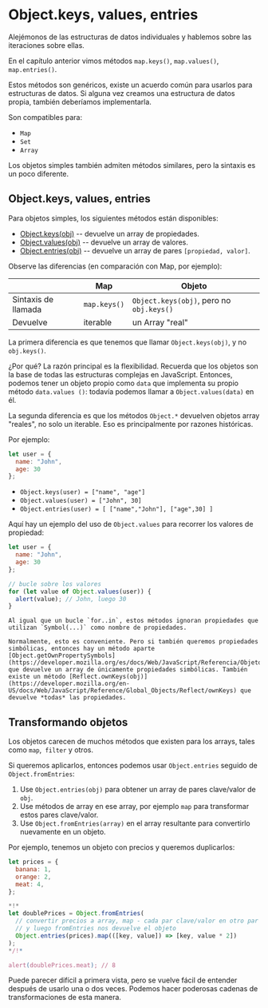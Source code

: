 
# Object.keys, values, entries

Alejémonos de las estructuras de datos individuales y hablemos sobre las iteraciones sobre ellas.

En el capítulo anterior vimos métodos `map.keys()`, `map.values()`, `map.entries()`.

Estos métodos son genéricos, existe un acuerdo común para usarlos para estructuras de datos. Si alguna vez creamos una estructura de datos propia, también deberíamos implementarla.

Son compatibles para:

- `Map`
- `Set`
- `Array`

Los objetos simples también admiten métodos similares, pero la sintaxis es un poco diferente.

## Object.keys, values, entries

Para objetos simples, los siguientes métodos están disponibles:

- [Object.keys(obj)](https://developer.mozilla.org/es/docs/Web/JavaScript/Referencia/Objetos_globales/Object/keys) -- devuelve un array de propiedades.
- [Object.values(obj)](https://developer.mozilla.org/es/docs/Web/JavaScript/Referencia/Objetos_globales/Object/values) -- devuelve un array de valores.
- [Object.entries(obj)](https://developer.mozilla.org/es/docs/Web/JavaScript/Referencia/Objetos_globales/Object/entries) -- devuelve un array de pares `[propiedad, valor]`.

Observe las diferencias (en comparación con Map, por ejemplo):

|             | Map              | Objeto       |
|-------------|------------------|--------------|
| Sintaxis de llamada | `map.keys()`  | `Object.keys(obj)`, pero no `obj.keys()` |
| Devuelve   | iterable    | un Array "real" |

La primera diferencia es que tenemos que llamar `Object.keys(obj)`, y no `obj.keys()`.

¿Por qué? La razón principal es la flexibilidad. Recuerda que los objetos son la base de todas las estructuras complejas en JavaScript. Entonces, podemos tener un objeto propio como `data` que implementa su propio método `data.values ()`: todavía podemos llamar a `Object.values(data)` en él. 

La segunda diferencia es que los métodos `Object.*` devuelven objetos array "reales", no solo un iterable. Eso es principalmente por razones históricas.

Por ejemplo:

```js
let user = {
  name: "John",
  age: 30
};
```

- `Object.keys(user) = ["name", "age"]`
- `Object.values(user) = ["John", 30]`
- `Object.entries(user) = [ ["name","John"], ["age",30] ]`

Aquí hay un ejemplo del uso de `Object.values` para recorrer los valores de propiedad:

```js run
let user = {
  name: "John",
  age: 30
};

// bucle sobre los valores
for (let value of Object.values(user)) {
  alert(value); // John, luego 30
}
```

```warn header="Object.keys/values/entries ignoran propiedades simbólicas"
Al igual que un bucle `for..in`, estos métodos ignoran propiedades que utilizan `Symbol(...)` como nombre de propiedades.

Normalmente, esto es conveniente. Pero si también queremos propiedades simbólicas, entonces hay un método aparte [Object.getOwnPropertySymbols](https://developer.mozilla.org/es/docs/Web/JavaScript/Referencia/Objetos_globales/Object/getOwnPropertySymbols) que devuelve un array de únicamente propiedades simbólicas. También existe un método [Reflect.ownKeys(obj)](https://developer.mozilla.org/en-US/docs/Web/JavaScript/Reference/Global_Objects/Reflect/ownKeys) que devuelve *todas* las propiedades.
```


## Transformando objetos

Los objetos carecen de muchos métodos que existen para los arrays, tales como `map`,` filter` y otros.

Si queremos aplicarlos, entonces podemos usar `Object.entries` seguido de `Object.fromEntries`:

1. Use `Object.entries(obj)` para obtener un array de pares clave/valor de `obj`.
2. Use métodos de array en ese array, por ejemplo `map` para transformar estos pares clave/valor.
3. Use `Object.fromEntries(array)` en el array resultante para convertirlo nuevamente en un objeto.

Por ejemplo, tenemos un objeto con precios y queremos duplicarlos:

```js run
let prices = {
  banana: 1,
  orange: 2,
  meat: 4,
};

*!*
let doublePrices = Object.fromEntries(
  // convertir precios a array, map - cada par clave/valor en otro par
  // y luego fromEntries nos devuelve el objeto
  Object.entries(prices).map(([key, value]) => [key, value * 2])
);
*/!*

alert(doublePrices.meat); // 8
```

Puede parecer difícil a primera vista, pero se vuelve fácil de entender después de usarlo una o dos veces. Podemos hacer poderosas cadenas de transformaciones de esta manera. 
